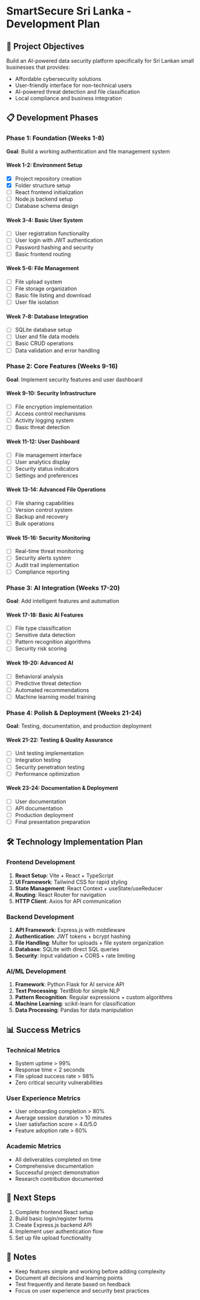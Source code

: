 # SmartSecure Sri Lanka - Development Plan

## 🎯 Project Objectives
Build an AI-powered data security platform specifically for Sri Lankan small businesses that provides:
- Affordable cybersecurity solutions
- User-friendly interface for non-technical users
- AI-powered threat detection and file classification
- Local compliance and business integration

## 📋 Development Phases

### Phase 1: Foundation (Weeks 1-8)
**Goal**: Build a working authentication and file management system

#### Week 1-2: Environment Setup
- [x] Project repository creation
- [x] Folder structure setup
- [ ] React frontend initialization
- [ ] Node.js backend setup
- [ ] Database schema design

#### Week 3-4: Basic User System
- [ ] User registration functionality
- [ ] User login with JWT authentication
- [ ] Password hashing and security
- [ ] Basic frontend routing

#### Week 5-6: File Management
- [ ] File upload system
- [ ] File storage organization
- [ ] Basic file listing and download
- [ ] User file isolation

#### Week 7-8: Database Integration
- [ ] SQLite database setup
- [ ] User and file data models
- [ ] Basic CRUD operations
- [ ] Data validation and error handling

### Phase 2: Core Features (Weeks 9-16)
**Goal**: Implement security features and user dashboard

#### Week 9-10: Security Infrastructure
- [ ] File encryption implementation
- [ ] Access control mechanisms
- [ ] Activity logging system
- [ ] Basic threat detection

#### Week 11-12: User Dashboard
- [ ] File management interface
- [ ] User analytics display
- [ ] Security status indicators
- [ ] Settings and preferences

#### Week 13-14: Advanced File Operations
- [ ] File sharing capabilities
- [ ] Version control system
- [ ] Backup and recovery
- [ ] Bulk operations

#### Week 15-16: Security Monitoring
- [ ] Real-time threat monitoring
- [ ] Security alerts system
- [ ] Audit trail implementation
- [ ] Compliance reporting

### Phase 3: AI Integration (Weeks 17-20)
**Goal**: Add intelligent features and automation

#### Week 17-18: Basic AI Features
- [ ] File type classification
- [ ] Sensitive data detection
- [ ] Pattern recognition algorithms
- [ ] Security risk scoring

#### Week 19-20: Advanced AI
- [ ] Behavioral analysis
- [ ] Predictive threat detection
- [ ] Automated recommendations
- [ ] Machine learning model training

### Phase 4: Polish & Deployment (Weeks 21-24)
**Goal**: Testing, documentation, and production deployment

#### Week 21-22: Testing & Quality Assurance
- [ ] Unit testing implementation
- [ ] Integration testing
- [ ] Security penetration testing
- [ ] Performance optimization

#### Week 23-24: Documentation & Deployment
- [ ] User documentation
- [ ] API documentation
- [ ] Production deployment
- [ ] Final presentation preparation

## 🛠 Technology Implementation Plan

### Frontend Development
1. **React Setup**: Vite + React + TypeScript
2. **UI Framework**: Tailwind CSS for rapid styling
3. **State Management**: React Context + useState/useReducer
4. **Routing**: React Router for navigation
5. **HTTP Client**: Axios for API communication

### Backend Development
1. **API Framework**: Express.js with middleware
2. **Authentication**: JWT tokens + bcrypt hashing
3. **File Handling**: Multer for uploads + file system organization
4. **Database**: SQLite with direct SQL queries
5. **Security**: Input validation + CORS + rate limiting

### AI/ML Development
1. **Framework**: Python Flask for AI service API
2. **Text Processing**: TextBlob for simple NLP
3. **Pattern Recognition**: Regular expressions + custom algorithms
4. **Machine Learning**: scikit-learn for classification
5. **Data Processing**: Pandas for data manipulation

## 📊 Success Metrics

### Technical Metrics
- System uptime > 99%
- Response time < 2 seconds
- File upload success rate > 98%
- Zero critical security vulnerabilities

### User Experience Metrics
- User onboarding completion > 80%
- Average session duration > 10 minutes
- User satisfaction score > 4.0/5.0
- Feature adoption rate > 60%

### Academic Metrics
- All deliverables completed on time
- Comprehensive documentation
- Successful project demonstration
- Research contribution documented

## 🚀 Next Steps
1. Complete frontend React setup
2. Build basic login/register forms
3. Create Express.js backend API
4. Implement user authentication flow
5. Set up file upload functionality

## 📝 Notes
- Keep features simple and working before adding complexity
- Document all decisions and learning points
- Test frequently and iterate based on feedback
- Focus on user experience and security best practices